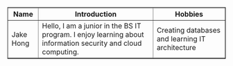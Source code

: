 
<head>
    <meta charset="UTF-8">
    <meta name="viewport" content="width=device-width, initial-scale=1.0">
</head>
<body>
    <table border="1">
        <tr>
            <th>Name</th>
            <th>Introduction</th>
            <th>Hobbies</th>
        </tr>
        <tr>
            <td>Jake Hong</td>
            <td>Hello, I am a junior in the BS IT program. I enjoy learning about information security and cloud computing.</td>
            <td>Creating databases and learning IT architecture</td>
        </tr>
    </table>
</body>
</html>



